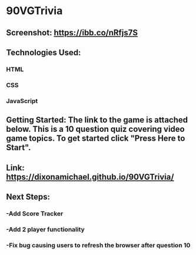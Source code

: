 # 90VGTrivia 

## Screenshot: https://ibb.co/nRfjs7S


## Technologies Used:
### HTML 
### CSS
### JavaScript

## Getting Started: The link to the game is attached below. This is a 10 question quiz covering video game topics. To get started click "Press Here to Start". 
## Link: https://dixonamichael.github.io/90VGTrivia/

## Next Steps:
### -Add Score Tracker
### -Add 2 player functionality
### -Fix bug causing users to refresh the browser after question 10
